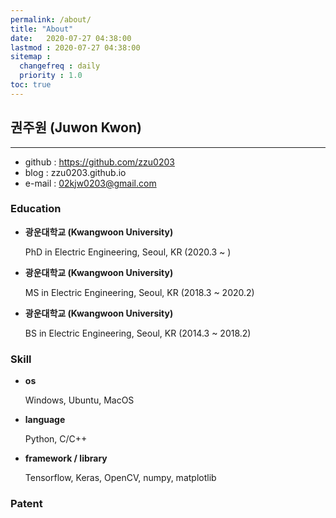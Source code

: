 ```yaml
---
permalink: /about/
title: "About"
date:   2020-07-27 04:38:00 
lastmod : 2020-07-27 04:38:00
sitemap :
  changefreq : daily
  priority : 1.0
toc: true
---
```

## 권주원 (Juwon Kwon)
---
- github : https://github.com/zzu0203
- blog   : zzu0203.github.io
- e-mail : 02kjw0203@gmail.com

### Education
- **광운대학교 (Kwangwoon University)**
  
  PhD in Electric Engineering, Seoul, KR (2020.3 ~ )
- **광운대학교 (Kwangwoon University)**
  
  MS in Electric Engineering, Seoul, KR (2018.3 ~ 2020.2)

- **광운대학교 (Kwangwoon University)**

  BS in Electric Engineering, Seoul, KR (2014.3 ~ 2018.2)

### Skill
- **os**
  
  Windows, Ubuntu, MacOS
- **language**

  Python, C/C++
- **framework / library**

  Tensorflow, Keras, OpenCV, numpy, matplotlib

### Patent